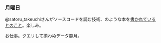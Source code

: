 ### 月曜日

@satoru_takeuchiさんがソースコードを読む技術、のような本を[書かれているとのこと](https://youtu.be/Lk3-vmVEzao?si=7IaeCthWs40sAqt3&t=170)。楽しみ。

お仕事。クエリして揃わぬデータ朧月。
